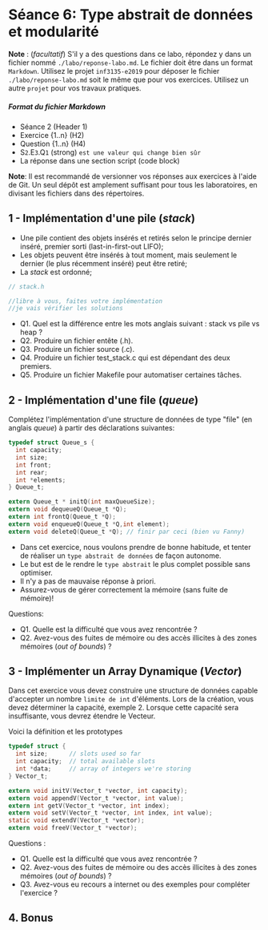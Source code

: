 # Séance 6: Type abstrait de données et modularité

**Note** : (_facultatif_) S'il y a des questions dans ce labo, répondez y dans un fichier nommé `./labo/reponse-labo.md`. Le 
fichier doit être dans un format `Markdown`. Utilisez le projet `inf3135-e2019` pour déposer le fichier `./labo/reponse-labo.md`
soit le même que pour vos exercices. Utilisez un autre `projet` pour vos travaux pratiques.

##### Format du fichier Markdown
 + Séance 2 (Header 1)
 + Exercice {1..n} (H2)
 + Question {1..n} (H4)
 + S`2`.E`3`.Q`1` (strong) `est une valeur qui change bien sûr`
 + La réponse dans une section script (code block)

**Note**: Il est recommandé de versionner vos réponses aux exercices à l'aide
de Git. Un seul dépôt est amplement suffisant pour tous les laboratoires, en
divisant les fichiers dans des répertoires.

## 1 - Implémentation d'une pile (*stack*)

- Une pile contient des objets insérés et retirés selon le principe dernier inséré, premier sorti (last-in-first-out LIFO);
- Les objets peuvent être insérés à tout moment, mais seulement le dernier (le plus récemment inséré) peut être retiré;
- La _stack_ est ordonné;

```c
// stack.h

//libre à vous, faites votre implémentation
//je vais vérifier les solutions
```

+ Q1. Quel est la différence entre les mots anglais suivant : stack vs pile vs heap ?
+ Q2. Produire un fichier entête (.h).
+ Q3. Produire un fichier source (.c).
+ Q4. Produire un fichier test_stack.c qui est dépendant des deux premiers.
+ Q5. Produire un fichier Makefile pour automatiser certaines tâches.

## 2 - Implémentation d'une file (*queue*)

Complétez l'implémentation d'une structure de données de type "file" (en anglais *queue*) à partir des déclarations suivantes:

```c
typedef struct Queue_s {
  int capacity;
  int size;
  int front;
  int rear;
  int *elements;
} Queue_t;

extern Queue_t * initQ(int maxQueueSize);
extern void dequeueQ(Queue_t *Q);
extern int frontQ(Queue_t *Q);
extern void enqueueQ(Queue_t *Q,int element);
extern void deleteQ(Queue_t *Q); // finir par ceci (bien vu Fanny)
```

+ Dans cet exercice, nous voulons prendre de bonne habitude, et tenter de réaliser un `type abstrait de données` de façon autonome.
+ Le but est de le rendre le `type abstrait` le plus complet possible sans optimiser.
+ Il n'y a pas de mauvaise réponse à priori.
+ Assurez-vous de gérer correctement la mémoire (sans fuite de mémoire)!

Questions:
+ Q1.  Quelle est la difficulté que vous avez rencontrée ?
+ Q2.  Avez-vous des fuites de mémoire ou des accès illicites à des zones mémoires (*out of bounds*) ?

## 3 - Implémenter un Array Dynamique (*Vector*)

Dans cet exercice vous devez construire une structure de données capable d'accepter un nombre `limite de int` d'éléments.
Lors de la création, vous devez déterminer la capacité, exemple 2.  Lorsque cette capacité sera insuffisante, vous devrez
étendre le Vecteur.

Voici la définition et les prototypes

```c
typedef struct {
  int size;      // slots used so far
  int capacity;  // total available slots
  int *data;     // array of integers we're storing
} Vector_t;

extern void initV(Vector_t *vector, int capacity);
extern void appendV(Vector_t *vector, int value);
extern int getV(Vector_t *vector, int index);
extern void setV(Vector_t *vector, int index, int value);
static void extendV(Vector_t *vector);
extern void freeV(Vector_t *vector);
```

Questions :
+ Q1. Quelle est la difficulté que vous avez rencontrée ?
+ Q2. Avez-vous des fuites de mémoire ou des accès illicites à des zones mémoires (*out of bounds*) ?
+ Q3. Avez-vous eu recours a internet ou des exemples pour compléter l'exercice ?

## 4. Bonus 
